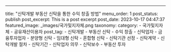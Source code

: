 ---
title: "신탁개발 부동산 신탁을 통한 수익 창출 방법"
menu_order: 1
post_status: publish
post_excerpt: This is a post excerpt
post_date: 2023-10-17 04:47:37
featured_image: _images/국가및지자체.png
taxonomy:
    category:
        - 국가및지자체
        - 공유재산이용자
    post_tag:
        - 신탁개발
        -  부동산 신탁
        -  수익 창출
        -  신탁업자
        -  금융투자업자
        -  분양형 신탁
        -  임대형 신탁
        -  혼합형 신탁
        -  신탁기관 선정
        -  신탁계약
        -  신탁개발 절차
        -  신탁기간
        -  신탁업자 의무
        -  신탁보수
        -  부동산 투자
